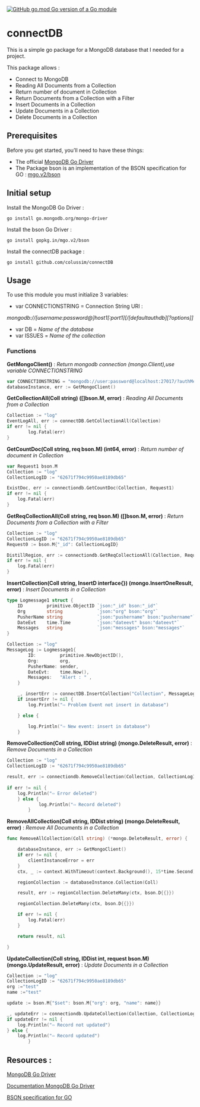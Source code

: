 [![GitHub go.mod Go version of a Go module](https://img.shields.io/github/go-mod/go-version/gomods/athens.svg)](https://github.com/gomods/athens)

# connectDB
This is a simple go package for a MongoDB database that I needed for a project.

This package allows :
* Connect to MongoDB
* Reading All Documents from a Collection
* Return number of document in Collection
* Return Documents from a Collection with a Filter
* Insert Documents in a Collection
* Update Documents in a Collection
* Delete Documents in a Collection

## Prerequisites

Before you get started, you’ll need to have these things:
* The official [MongoDB Go Driver](https://github.com/mongodb/mongo-go-driver/) 
* The Package bson is an implementation of the BSON specification for GO : [mgo.v2/bson](https://gopkg.in/mgo.v2/bson)

## Initial setup

Install the MongoDB Go Driver :
```
go install go.mongodb.org/mongo-driver
```
Install the bson Go Driver :
```
go install gopkg.in/mgo.v2/bson
```
Install the connectDB package :
```
go install github.com/colussim/connectDB
```

## Usage

To use this module you must initialize 3 variables:
* var CONNECTIONSTRING = Connection String URI :
  
*mongodb://[username:password@]host1[:port1][/[defaultauthdb][?options]]*
* var DB = *Name of the database*
* var ISSUES = *Name of the collection*

### Functions

**GetMongoClient()** : *Return mongodb connection (mongo.Client),use variable CONNECTIONSTRING*
```go
var CONNECTIONSTRING = "mongodb://user:password@localhost:27017/?authMechanism=SCRAM-SHA-256&authSource=repmonitor"
databaseInstance, err := GetMongoClient()
```
  
**GetCollectionAll(Coll string) ([]bson.M, error)** : *Reading All Documents from a Collection*
```go
Collection := "log"
EventLogAll, err := connectDB.GetCollectionAll(Collection)
if err != nil {
		log.Fatal(err)
}
```

**GetCountDoc(Coll string, req bson.M) (int64, error)** : *Return number of document in Collection*
```go
var Request1 bson.M
Collection := "log"
CollectionLogID := "62671f794c9950ae8189db65"

ExistDoc, err := connectiondb.GetCountDoc(Collection, Request1)
if err != nil {
	log.Fatal(err)
}
```

**GetReqCollectionAll(Coll string, req bson.M) ([]bson.M, error)** : *Return Documents from a Collection with a Filter*
```go
Collection := "log"
CollectionLogID := "62671f794c9950ae8189db65"
Request0 := bson.M{"_id": CollectionLogID}

DistillRegion, err := connectiondb.GetReqCollectionAll(Collection, Request0)
if err != nil {
	log.Fatal(err)
}
```

**InsertCollection(Coll string, InsertD interface{}) (mongo.InsertOneResult, error)** : *Insert Documents in a Collection*
```go
type Logmessage1 struct {
	ID         primitive.ObjectID `json:"_id" bson:"_id"`
	Org        string             `json:"org" bson:"org"`
	PusherName string             `json:"pushername" bson:"pushername"`
	DateEvt    time.Time          `json:"dateevt" bson:"dateevt"`
	Messages   string             `json:"messages" bson:"messages"`
}

Collection := "log"
MessageLog := Logmessage1{
		ID:         primitive.NewObjectID(),
		Org:        org,
		PusherName: sender,
		DateEvt:    time.Now(),
		Messages:   "Alert : " ,
	}

	_, insertErr := connectDB.InsertCollection("Collection", MessageLog)
	if insertErr != nil {
		log.Println("⇨ Problem Event not insert in database")

	} else {

		log.Println("⇨ New event: insert in database")
	}
```

**RemoveCollection(Coll string, IDDist string) (mongo.DeleteResult, error)** : *Remove Documents in a Collection*
```go
Collection := "log"
CollectionLogID := "62671f794c9950ae8189db65"

result, err := connectiondb.RemoveCollection(Collection, CollectionLogID)
		
if err != nil {
    log.Println("⇨ Error deleted")
	} else {
			log.Println("⇨ Record deleted")
		}
```
**RemoveAllCollection(Coll string, IDDist string) (mongo.DeleteResult, error)** : *Remove All Documents in a Collection*
```go
func RemoveAllCollection(Coll string) (*mongo.DeleteResult, error) {

	databaseInstance, err := GetMongoClient()
	if err != nil {
		clientInstanceError = err
	}
	ctx, _ := context.WithTimeout(context.Background(), 15*time.Second)

	regionCollection := databaseInstance.Collection(Coll)

	result, err := regionCollection.DeleteMany(ctx, bson.D{{}})

	regionCollection.DeleteMany(ctx, bson.D{{}})

	if err != nil {
		log.Fatal(err)
	}

	return result, nil

}
```


**UpdateCollection(Coll string, IDDist int, request bson.M) (mongo.UpdateResult, error)** : *Update Documents in a Collection*
```go
Collection := "log"
CollectionLogID := "62671f794c9950ae8189db65"
org :="test"
name :="test"

update := bson.M{"$set": bson.M{"org": org, "name": name}}

_, updateErr := connectiondb.UpdateCollection(Collection, CollectionLogID, update)
if updateErr != nil {
	log.Println("⇨ Record not updated")
} else {
	log.Println("⇨ Record updated")		
		}
```

## Resources :

[MongoDB Go Driver](https://github.com/mongodb/mongo-go-driver/)

[Documentation MongoDB Go Driver](https://pkg.go.dev/go.mongodb.org/mongo-driver/mongo)

[BSON specification for GO](https://gopkg.in/mgo.v2/bson)


